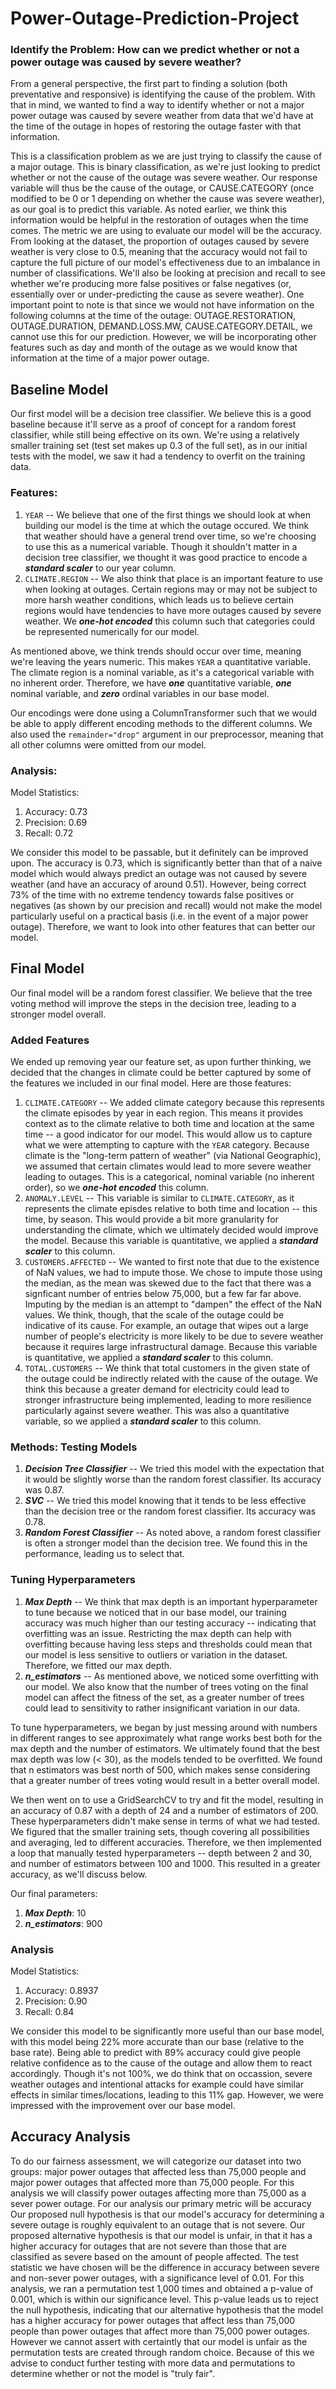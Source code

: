 # Power-Outage-Prediction-Project

### Identify the Problem: How can we predict whether or not a power outage was caused by severe weather?

From a general perspective, the first part to finding a solution (both preventative and responsive) is identifying the cause of the problem. With that in mind, we wanted to find a way to identify whether or not a major power outage was caused by severe weather from data that we'd have at the time of the outage in hopes of restoring the outage faster with that information.

This is a classification problem as we are just trying to classify the cause of a major outage. This is binary classification, as we're just looking to predict whether or not the cause of the outage was severe weather. Our response variable will thus be the cause of the outage, or CAUSE.CATEGORY (once modified to be 0 or 1 depending on whether the cause was severe weather), as our goal is to predict this variable. As noted earlier, we think this information would be helpful in the restoration of outages when the time comes. The metric we are using to evaluate our model will be the accuracy. From looking at the dataset, the proportion of outages caused by severe weather is very close to 0.5, meaning that the accuracy would not fail to capture the full picture of our model's effectiveness due to an imbalance in number of classifications. We'll also be looking at precision and recall to see whether we're producing more false positives or false negatives (or, essentially over or under-predicting the cause as severe weather). One important point to note is that since we would not have information on the following columns at the time of the outage: OUTAGE.RESTORATION, OUTAGE.DURATION, DEMAND.LOSS.MW, CAUSE.CATEGORY.DETAIL, we cannot use this for our prediction. However, we will be incorporating other features such as day and month of the outage as we would know that information at the time of a major power outage.

## Baseline Model

Our first model will be a decision tree classifier. We believe this is a good baseline because it'll serve as a proof of concept for a random forest classifier, while still being effective on its own. We're using a relatively smaller training set (test set makes up 0.3 of the full set), as in our initial tests with the model, we saw it had a tendency to overfit on the training data.

### Features:

1. `YEAR` -- We believe that one of the first things we should look at when building our model is the time at which the outage occured. We think that weather should have a general trend over time, so we're choosing to use this as a numerical variable. Though it shouldn't matter in a decision tree classifier, we thought it was good practice to encode a ***standard scaler*** to our year column.
2. `CLIMATE.REGION` -- We also think that place is an important feature to use when looking at outages. Certain regions may or may not be subject to more harsh weather conditions, which leads us to believe certain regions would have tendencies to have more outages caused by severe weather. We ***one-hot encoded*** this column such that categories could be represented numerically for our model.

As mentioned above, we think trends should occur over time, meaning we're leaving the years numeric. This makes `YEAR` a quantitative variable. The climate region is a nominal variable, as it's a categorical variable with no inherent order.
Therefore, we have ***one*** quantitative variable, ***one*** nominal variable, and ***zero*** ordinal variables in our base model.

Our encodings were done using a ColumnTransformer such that we would be able to apply different encoding methods to the different columns. We also used the `remainder="drop"` argument in our preprocessor, meaning that all other columns were omitted from our model.

### Analysis:

Model Statistics:
1. Accuracy: 0.73
2. Precision: 0.69
3. Recall: 0.72

We consider this model to be passable, but it definitely can be improved upon. The accuracy is 0.73, which is significantly better than that of a naive model which would always predict an outage was not caused by severe weather (and have an accuracy of around 0.51). However, being correct 73% of the time with no extreme tendency towards false positives or negatives (as shown by our precision and recall) would not make the model particularly useful on a practical basis (i.e. in the event of a major power outage). Therefore, we want to look into other features that can better our model.

## Final Model

Our final model will be a random forest classifier. We believe that the tree voting method will improve the steps in the decision tree, leading to a stronger model overall.

### Added Features

We ended up removing year our feature set, as upon further thinking, we decided that the changes in climate could be better captured by some of the features we included in our final model. Here are those features:

1. `CLIMATE.CATEGORY` -- We added climate category because this represents the climate episodes by year in each region. This means it provides context as to the climate relative to both time and location at the same time -- a good indicator for our model. This would allow us to capture what we were attempting to capture with the `YEAR` category. Because climate is the "long-term pattern of weather" (via National Geographic), we assumed that certain climates would lead to more severe weather leading to outages. This is a categorical, nominal variable (no inherent order), so we ***one-hot encoded*** this column.
2. `ANOMALY.LEVEL` -- This variable is similar to `CLIMATE.CATEGORY`, as it represents the climate episdes relative to both time and location -- this time, by season. This would provide a bit more granularity for understanding the climate, which we ultimately decided would improve the model. Because this variable is quantitative, we applied a ***standard scaler*** to this column.
3. `CUSTOMERS.AFFECTED` -- We wanted to first note that due to the existence of NaN values, we had to impute those. We chose to impute those using the median, as the mean was skewed due to the fact that there was a signficant number of entries below 75,000, but a few far far above. Imputing by the median is an attempt to "dampen" the effect of the NaN values. We think, though, that the scale of the outage could be indicative of its cause. For example, an outage that wipes out a large number of people's electricity is more likely to be due to severe weather because it requires large infrastructural damage. Because this variable is quantitative, we applied a ***standard scaler*** to this column.
4. `TOTAL.CUSTOMERS` -- We think that total customers in the given state of the outage could be indirectly related with the cause of the outage. We think this because a greater demand for electricity could lead to stronger infrastructure being implemented, leading to more resilience particularly against severe weather. This was also a quantitative variable, so we applied a ***standard scaler*** to this column.

### Methods: Testing Models

1. ***Decision Tree Classifier*** -- We tried this model with the expectation that it would be slightly worse than the random forest classifier. Its accuracy was 0.87.
2. ***SVC*** -- We tried this model knowing that it tends to be less effective than the decision tree or the random forest classifier. Its accuracy was 0.78.
3. ***Random Forest Classifier*** -- As noted above, a random forest classifier is often a stronger model than the decision tree. We found this in the performance, leading us to select that.

### Tuning Hyperparameters

1. ***Max Depth*** -- We think that max depth is an important hyperparameter to tune because we noticed that in our base model, our training accuracy was much higher than our testing accuracy -- indicating that overfitting was an issue. Restricting the max depth can help with overfitting because having less steps and thresholds could mean that our model is less sensitive to outliers or variation in the dataset. Therefore, we fitted our max depth.
2. ***n_estimators*** -- As mentioned above, we noticed some overfitting with our model. We also know that the number of trees voting on the final model can affect the fitness of the set, as a greater number of trees could lead to sensitivity to rather insignificant variation in our data.

To tune hyperparameters, we began by just messing around with numbers in different ranges to see approximately what range works best both for the max depth and the number of estimators. We ultimately found that the best max depth was low (< 30), as the models tended to be overfitted. We found that n estimators was best north of 500, which makes sense considering that a greater number of trees voting would result in a better overall model.

We then went on to use a GridSearchCV to try and fit the model, resulting in an accuracy of 0.87 with a depth of 24 and a number of estimators of 200. These hyperparameters didn't make sense in terms of what we had tested. We figured that the smaller training sets, though covering all possibilities and averaging, led to different accuracies. Therefore, we then implemented a loop that manually tested hyperparameters -- depth between 2 and 30, and number of estimators between 100 and 1000. This resulted in a greater accuracy, as we'll discuss below.

Our final parameters:
1. ***Max Depth***: 10
2. ***n_estimators***: 900

### Analysis

Model Statistics:
1. Accuracy: 0.8937
2. Precision: 0.90
3. Recall: 0.84

We consider this model to be significantly more useful than our base model, with this model being 22% more accurate than our base (relative to the base rate). Being able to predict with 89% accuracy could give people relative confidence as to the cause of the outage and allow them to react accordingly. Though it's not 100%, we do think that on occassion, severe weather outages and intentional attacks for example could have similar effects in similar times/locations, leading to this 11% gap. However, we were impressed with the improvement over our base model.

## Accuracy Analysis

To do our fairness assessment, we will categorize our dataset into two groups: major power outages that affected less than 75,000 people and major power outages that affected more than 75,000 people. For this analysis we will classify power outages affecting more than 75,000 as a sever power outage. For our analysis our primary metric will be accuracy Our proposed null hypothesis is that our model's accuracy for determining a severe outage is roughly equivalent to an outage that is not severe. Our proposed alternative hypothesis is that our model is unfair, in that it has a higher accuracy for outages that are not severe than those that are classified as severe based on the amount of people affected. The test statistic we have chosen will be the difference in accuracy between severe and non-sever power outages, with a significance level of 0.01. For this analysis, we ran a permutation test 1,000 times and obtained a p-value of 0.001, which is within our significance level. This p-value leads us to reject the null hypothesis, indicating that our alternative hypothesis that the model has a higher accuracy for power outages that affect less than 75,000 people than power outages that affect more than 75,000 power outages. However we cannot assert with certaintly that our model is unfair as the permutation tests are created through random choice. Because of this we advise to conduct further testing with more data and permutations to determine whether or not the model is "truly fair".
